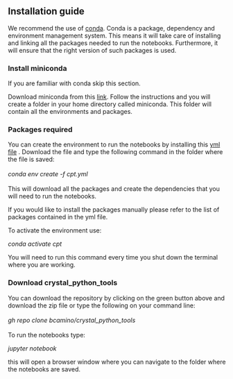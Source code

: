<h2>Installation guide</h2>

We recommend the use of <a href='https://docs.conda.io/en/latest/miniconda.html'>conda</a>. Conda is a package, dependency and environment management system. This means it will take care of installing and linking all the packages needed to run the notebooks. Furthermore, it will ensure that the right version of such packages is used.

<h3>Install miniconda</h3>
If you are familiar with conda skip this section.

Download miniconda from this <a href='https://docs.conda.io/en/latest/miniconda.html'>link</a>. Follow the instructions and you will create a folder in your home directory called miniconda. This folder will contain all the environments and packages.

<h3>Packages required</h3>
You can create the environment to run the notebooks by installing this <a href='files/cpt.yml'>yml file</a>
. Download the file and type the following command in the folder where the file is saved:
<br>
<br>
<i>conda env create -f cpt.yml</i>
<br>
<br>
This will download all the packages and create the dependencies that you will need to run the notebooks.

 If you would like to install the packages manually please refer to the list of packages contained in the yml file.

To activate the environment use:

<i>conda activate cpt</i>

You will need to run this command every time you shut down the terminal where you are working.

<h3>Download crystal_python_tools</h3>
You can download the repository by clicking on the green button above and download the zip file or type the following on your command line:
<br>
<br>
<i>gh repo clone bcamino/crystal_python_tools</i>
<br>
<br>
To run the notebooks type:

 <i>jupyter notebook</i>

 this will open a browser window where you can navigate to the folder where the notebooks are saved.
